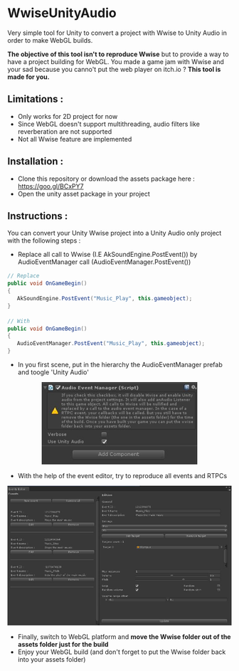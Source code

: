 # WwiseUnityAudio
Very simple tool for Unity to convert a project with Wwise to Unity Audio in order to make WebGL builds.

**The objective of this tool isn't to reproduce Wwise** but to provide a way to have a project building for WebGL.
You made a game jam with Wwise and your sad because you canno't put the web player on itch.io ?  **This tool is made for you.**

## Limitations :
- Only works for 2D project for now
- Since WebGL doesn't support multithreading, audio filters like reverberation are not supported
- Not all Wwise feature are implemented

## Installation :
- Clone this repository or download the assets package here : https://goo.gl/BCxPY7
- Open the unity asset package in your project

## Instructions :
You can convert your Unity Wwise project into a Unity Audio only project with the following steps : 
- Replace all call to Wwise (I.E AkSoundEngine.PostEvent()) by AudioEventManager call (AudioEventManager.PostEvent())
```csharp
// Replace
public void OnGameBegin()
{
   AkSoundEngine.PostEvent("Music_Play", this.gameobject);
}

// With
public void OnGameBegin()
{
   AudioEventManager.PostEvent("Music_Play", this.gameobject);
}
```

- In you first scene, put in the hierarchy the AudioEventManager prefab and toogle 'Unity Audio'

<p align="center">
  <img src="https://github.com/Aredhele/WwiseUnityAudio/blob/master/WwiseUnityAudio/Assets/WebGLSupport/Images/ManagerExample.JPG" width="350"/>
</p>

- With the help of the event editor, try to reproduce all events and RTPCs

<p align="center">
  <img src="https://github.com/Aredhele/WwiseUnityAudio/blob/master/WwiseUnityAudio/Assets/WebGLSupport/Images/EditorExample.JPG" width="700"/>
</p>

- Finally, switch to WebGL platform and **move the Wwise folder out of the assets folder just for the build**
- Enjoy your WebGL build (and don't forget to put the Wwise folder back into your assets folder)
